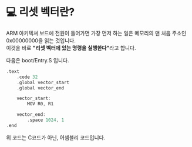 
# 💻 리셋 벡터란?

ARM 아키텍쳐 보드에 전원이 들어가면 가장 먼저 하는 일은 메모리의 맨 처음 주소인 0x00000000을 읽는 것입니다.    
이것을 바로 <b>"리셋 벡터에 있는 명령을 실행한다"</b>라고 합니다.   

다음은 boot/Entry.S 입니다.
```c
.text
	.code 32
	.global vector_start
	.global vector_end

	vector_start:
		MOV R0, R1 

	vector_end:
		.space 1024, 1
.end
```
위 코드는 C코드가 아닌, 어셈블리 코드입니다.  
